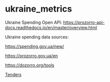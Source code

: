 # ukraine_metrics

Ukraine Spending Open API:
https://prozorro-api-docs.readthedocs.io/en/master/overview.html

Ukraine spending data sources:

https://spending.gov.ua/new/

https://prozorro.gov.ua/en

https://dozorro.org/tools

[Tenders](https://prozorro.gov.ua/)
